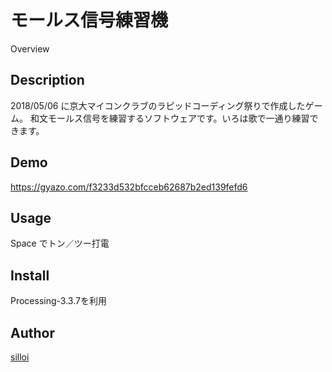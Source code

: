モールス信号練習機
====

Overview

## Description
2018/05/06 に京大マイコンクラブのラピッドコーディング祭りで作成したゲーム。
和文モールス信号を練習するソフトウェアです。いろは歌で一通り練習できます。

## Demo
https://gyazo.com/f3233d532bfcceb62687b2ed139fefd6

## Usage
Space でトン／ツー打電

## Install
Processing-3.3.7を利用

## Author

[silloi](https://github.com/silloi)
